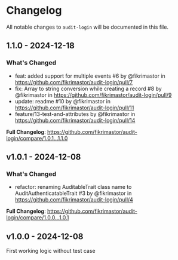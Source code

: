 # Changelog

All notable changes to `audit-login` will be documented in this file.

## 1.1.0 - 2024-12-18

### What's Changed

* feat: added support for multiple events #6 by @fikrimastor in https://github.com/fikrimastor/audit-login/pull/7
* fix: Array to string conversion while creating a record #8 by @fikrimastor in https://github.com/fikrimastor/audit-login/pull/9
* update: readme #10 by @fikrimastor in https://github.com/fikrimastor/audit-login/pull/11
* feature/13-test-and-attributes by @fikrimastor in https://github.com/fikrimastor/audit-login/pull/14

**Full Changelog**: https://github.com/fikrimastor/audit-login/compare/1.0.1...1.1.0

## v1.0.1 - 2024-12-08

### What's Changed

* refactor: renaming AuditableTrait class name to AuditAuthenticatableTrait #3 by @fikrimastor in https://github.com/fikrimastor/audit-login/pull/4

**Full Changelog**: https://github.com/fikrimastor/audit-login/compare/1.0.0...1.0.1

## v1.0.0 - 2024-12-08

First working logic without test case
